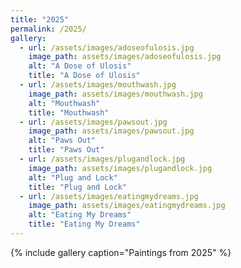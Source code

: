 ```yaml
---
title: "2025"
permalink: /2025/
gallery:
  - url: /assets/images/adoseofulosis.jpg
    image_path: assets/images/adoseofulosis.jpg
    alt: "A Dose of Ulosis"
    title: "A Dose of Ulosis"
  - url: /assets/images/mouthwash.jpg
    image_path: assets/images/mouthwash.jpg
    alt: "Mouthwash"
    title: "Mouthwash"
  - url: /assets/images/pawsout.jpg
    image_path: assets/images/pawsout.jpg
    alt: "Paws Out"
    title: "Paws Out"
  - url: /assets/images/plugandlock.jpg
    image_path: assets/images/plugandlock.jpg
    alt: "Plug and Lock"
    title: "Plug and Lock"
  - url: /assets/images/eatingmydreams.jpg
    image_path: assets/images/eatingmydreams.jpg
    alt: "Eating My Dreams"
    title: "Eating My Dreams"
---
```


{% include gallery caption="Paintings from 2025" %}
